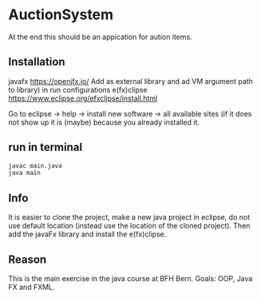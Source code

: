 # AuctionSystem

At the end this should be an appication for aution items. 

## Installation

javafx https://openjfx.io/ 
Add as external library and ad VM argument path to library) in run configurations
e(fx)clipse https://www.eclipse.org/efxclipse/install.html 

Go to eclipse -> help -> install new software -> all available sites (if it does not show up it is (maybe) because you already installed it.

## run in terminal

```bash
javac main.java
java main
```

## Info

It is easier to clone the project, make a new java project in eclipse, do not use default location (instead use the location of the cloned project). Then add the javaFx library and install the e(fx)clipse. 

## Reason

This is the main exercise in the java course at BFH Bern. Goals: OOP, Java FX and FXML.
